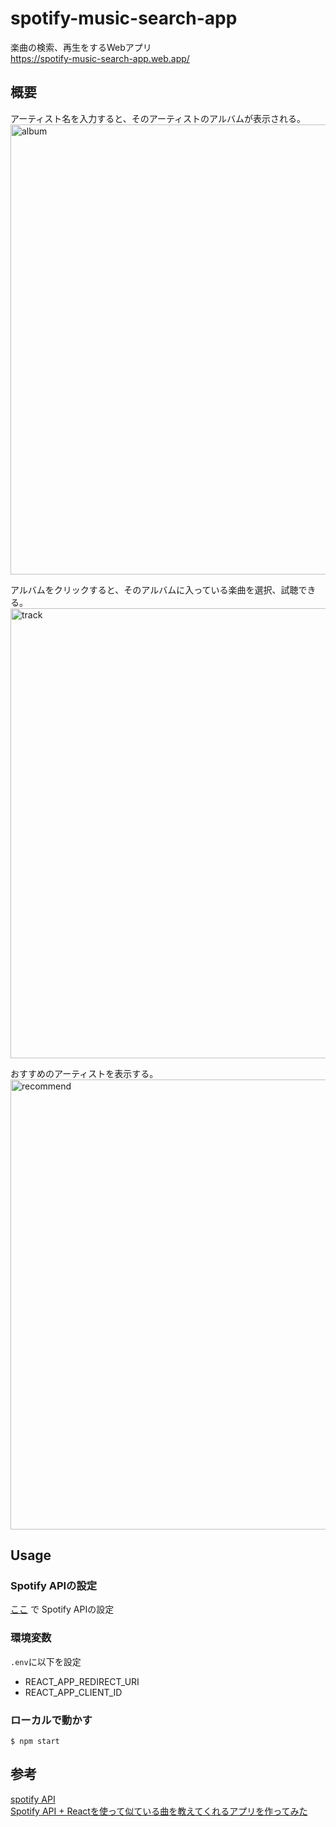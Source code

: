 # spotify-music-search-app
楽曲の検索、再生をするWebアプリ  
https://spotify-music-search-app.web.app/

## 概要
アーティスト名を入力すると、そのアーティストのアルバムが表示される。  
<img width="720" alt="album" src="https://user-images.githubusercontent.com/45719980/125818227-397b6460-9db2-4dbf-9acb-3cf15962a504.png">

アルバムをクリックすると、そのアルバムに入っている楽曲を選択、試聴できる。  
<img width="720" alt="track" src="https://user-images.githubusercontent.com/45719980/125818546-ff5574fd-6cc9-4cdc-a214-5fbba05f5b32.png">


おすすめのアーティストを表示する。
<img width="720" alt="recommend" src="https://user-images.githubusercontent.com/45719980/125896090-595d2791-12bd-4295-9642-bbb6caedcfd8.png">


## Usage
### Spotify APIの設定
[ここ](https://developer.spotify.com/) で Spotify APIの設定

### 環境変数
`.env`に以下を設定  
- REACT_APP_REDIRECT_URI
- REACT_APP_CLIENT_ID

### ローカルで動かす
```
$ npm start
```

## 参考
[spotify API](https://developer.spotify.com/documentation/web-api/reference/#endpoint-get-recommendations)  
[Spotify API + Reactを使って似ている曲を教えてくれるアプリを作ってみた](https://qiita.com/afroman09/items/cc129e57eadc9ae844fd)
